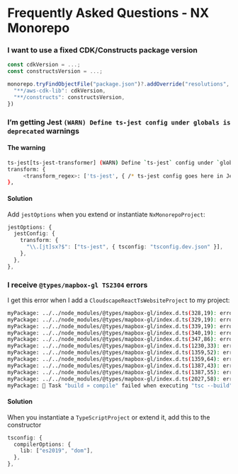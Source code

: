 # Frequently Asked Questions - NX Monorepo

### I want to use a fixed CDK/Constructs package version

```ts
const cdkVersion = ...;
const constructsVersion = ...;

monorepo.tryFindObjectFile("package.json")?.addOverride("resolutions", {
  "**/aws-cdk-lib": cdkVersion,
  "**/constructs": constructsVersion,
})
```

### I’m getting Jest `(WARN) Define ts-jest config under globals is deprecated` warnings

#### The warning

```bash
ts-jest[ts-jest-transformer] (WARN) Define `ts-jest` config under `globals` is deprecated. Please do
transform: {
     <transform_regex>: ['ts-jest', { /* ts-jest config goes here in Jest */ }],
},
```

#### Solution

Add `jestOptions` when you extend or instantiate `NxMonorepoProject`:

```ts
jestOptions: {
  jestConfig: {
    transform: {
      "\\.[jt]sx?$": ["ts-jest", { tsconfig: "tsconfig.dev.json" }],
    },
  },
},
```

### I receive `@types/mapbox-gl TS2304` errors

I get this error when I add a `CloudscapeReactTsWebsiteProject` to my project:

```bash
myPackage: ../../node_modules/@types/mapbox-gl/index.d.ts(328,19): error TS2304: Cannot find name 'ImageData'.
myPackage: ../../node_modules/@types/mapbox-gl/index.d.ts(329,19): error TS2304: Cannot find name 'ImageBitmap'.
myPackage: ../../node_modules/@types/mapbox-gl/index.d.ts(339,19): error TS2304: Cannot find name 'ImageData'.
myPackage: ../../node_modules/@types/mapbox-gl/index.d.ts(340,19): error TS2304: Cannot find name 'ImageBitmap'.
myPackage: ../../node_modules/@types/mapbox-gl/index.d.ts(347,86): error TS2304: Cannot find name 'ImageBitmap'.
myPackage: ../../node_modules/@types/mapbox-gl/index.d.ts(1230,33): error TS2304: Cannot find name 'Node'.
myPackage: ../../node_modules/@types/mapbox-gl/index.d.ts(1359,52): error TS2304: Cannot find name 'ImageData'.
myPackage: ../../node_modules/@types/mapbox-gl/index.d.ts(1359,64): error TS2304: Cannot find name 'ImageBitmap'.
myPackage: ../../node_modules/@types/mapbox-gl/index.d.ts(1387,43): error TS2304: Cannot find name 'ImageData'.
myPackage: ../../node_modules/@types/mapbox-gl/index.d.ts(1387,55): error TS2304: Cannot find name 'ImageBitmap'.
myPackage: ../../node_modules/@types/mapbox-gl/index.d.ts(2027,58): error TS2304: Cannot find name 'WebGLContextEvent'.
myPackage: 👾 Task "build » compile" failed when executing "tsc --build" (cwd: /Users/<user>/projects/myProject/packages/myPackage)
```

#### Solution

When you instantiate a `TypeScriptProject` or extend it, add this to the constructor

```ts
tsconfig: {
  compilerOptions: {
    lib: ["es2019", "dom"],
  },
},
```
